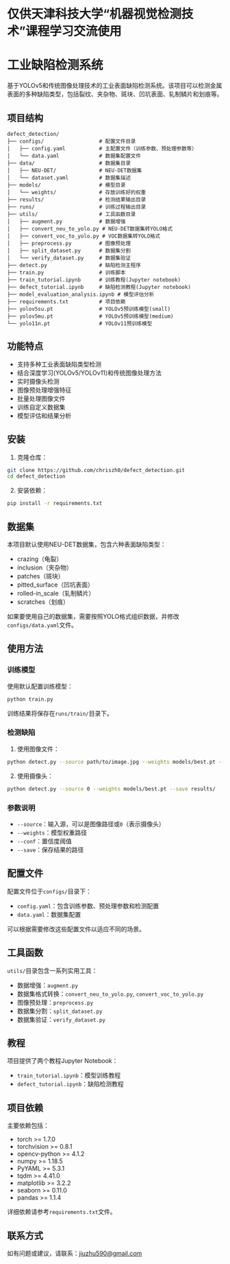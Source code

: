 # 仅供天津科技大学“机器视觉检测技术”课程学习交流使用

# 工业缺陷检测系统

基于YOLOv5和传统图像处理技术的工业表面缺陷检测系统。该项目可以检测金属表面的多种缺陷类型，包括裂纹、夹杂物、斑块、凹坑表面、轧制鳞片和划痕等。

## 项目结构

```
defect_detection/
├── configs/                  # 配置文件目录
│   ├── config.yaml           # 主配置文件（训练参数、预处理参数等）
│   └── data.yaml             # 数据集配置文件
├── data/                     # 数据集目录
│   ├── NEU-DET/              # NEU-DET数据集
│   └── dataset.yaml          # 数据集描述
├── models/                   # 模型目录
│   └── weights/              # 存放训练好的权重
├── results/                  # 检测结果输出目录
├── runs/                     # 训练过程输出目录
├── utils/                    # 工具函数目录
│   ├── augment.py            # 数据增强
│   ├── convert_neu_to_yolo.py # NEU-DET数据集转YOLO格式
│   ├── convert_voc_to_yolo.py # VOC数据集转YOLO格式
│   ├── preprocess.py         # 图像预处理
│   ├── split_dataset.py      # 数据集分割
│   └── verify_dataset.py     # 数据集验证
├── detect.py                 # 缺陷检测主程序
├── train.py                  # 训练脚本
├── train_tutorial.ipynb      # 训练教程(Jupyter notebook)
├── defect_tutorial.ipynb     # 缺陷检测教程(Jupyter notebook)
├── model_evaluation_analysis.ipynb # 模型评估分析
├── requirements.txt          # 项目依赖
├── yolov5su.pt               # YOLOv5预训练模型(small)
├── yolov5mu.pt               # YOLOv5预训练模型(medium)
└── yolo11n.pt                # YOLOv11预训练模型
```

## 功能特点

- 支持多种工业表面缺陷类型检测
- 结合深度学习(YOLOv5/YOLOv11)和传统图像处理方法
- 实时摄像头检测
- 图像预处理增强特征
- 批量处理图像文件
- 训练自定义数据集
- 模型评估和结果分析

## 安装

1. 克隆仓库：
```bash
git clone https://github.com/chriszh0/defect_detection.git
cd defect_detection
```

2. 安装依赖：
```bash
pip install -r requirements.txt
```

## 数据集

本项目默认使用NEU-DET数据集，包含六种表面缺陷类型：
- crazing（龟裂）
- inclusion（夹杂物）
- patches（斑块）
- pitted_surface（凹坑表面）
- rolled-in_scale（轧制鳞片）
- scratches（划痕）

如果要使用自己的数据集，需要按照YOLO格式组织数据，并修改`configs/data.yaml`文件。

## 使用方法

### 训练模型

使用默认配置训练模型：

```bash
python train.py
```

训练结果将保存在`runs/train/`目录下。

### 检测缺陷

1. 使用图像文件：

```bash
python detect.py --source path/to/image.jpg --weights models/best.pt --conf 0.25 --save results/output.jpg
```

2. 使用摄像头：

```bash
python detect.py --source 0 --weights models/best.pt --save results/
```

### 参数说明

- `--source`：输入源，可以是图像路径或`0`（表示摄像头）
- `--weights`：模型权重路径
- `--conf`：置信度阈值
- `--save`：保存结果的路径

## 配置文件

配置文件位于`configs/`目录下：

- `config.yaml`：包含训练参数、预处理参数和检测配置
- `data.yaml`：数据集配置

可以根据需要修改这些配置文件以适应不同的场景。

## 工具函数

`utils/`目录包含一系列实用工具：

- 数据增强：`augment.py`
- 数据集格式转换：`convert_neu_to_yolo.py`, `convert_voc_to_yolo.py`
- 图像预处理：`preprocess.py`
- 数据集分割：`split_dataset.py`
- 数据集验证：`verify_dataset.py`

## 教程

项目提供了两个教程Jupyter Notebook：

- `train_tutorial.ipynb`：模型训练教程
- `defect_tutorial.ipynb`：缺陷检测教程

## 项目依赖

主要依赖包括：

- torch >= 1.7.0
- torchvision >= 0.8.1
- opencv-python >= 4.1.2
- numpy >= 1.18.5
- PyYAML >= 5.3.1
- tqdm >= 4.41.0
- matplotlib >= 3.2.2
- seaborn >= 0.11.0
- pandas >= 1.1.4

详细依赖请参考`requirements.txt`文件。

## 联系方式

如有问题或建议，请联系：jiuzhu590@gmail.com
